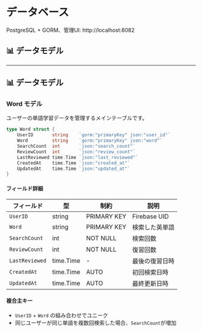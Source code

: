 # データベース

PostgreSQL + GORM、管理UI: http://localhost:8082

## 📊 データモデル

---

## 📊 データモデル

### Word モデル

ユーザーの単語学習データを管理するメインテーブルです。

```go
type Word struct {
    UserID       string    `gorm:"primaryKey" json:"user_id"`
    Word         string    `gorm:"primaryKey" json:"word"`
    SearchCount  int       `json:"search_count"`
    ReviewCount  int       `json:"review_count"`
    LastReviewed time.Time `json:"last_reviewed"`
    CreatedAt    time.Time `json:"created_at"`
    UpdatedAt    time.Time `json:"updated_at"`
}
```

#### フィールド詳細
| フィールド | 型 | 制約 | 説明 |
|-----------|-----|------|------|
| `UserID` | string | PRIMARY KEY | Firebase UID |
| `Word` | string | PRIMARY KEY | 検索した英単語 |
| `SearchCount` | int | NOT NULL | 検索回数 |
| `ReviewCount` | int | NOT NULL | 復習回数 |
| `LastReviewed` | time.Time | - | 最後の復習日時 |
| `CreatedAt` | time.Time | AUTO | 初回検索日時 |
| `UpdatedAt` | time.Time | AUTO | 最終更新日時 |

#### 複合主キー
- `UserID` + `Word` の組み合わせでユニーク
- 同じユーザーが同じ単語を複数回検索した場合、`SearchCount`が増加
